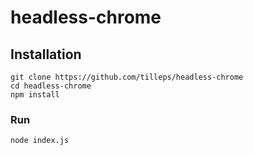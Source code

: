 # headless-chrome #


## Installation ##


```
git clone https://github.com/tilleps/headless-chrome
cd headless-chrome
npm install
```


### Run ###

```
node index.js
```
